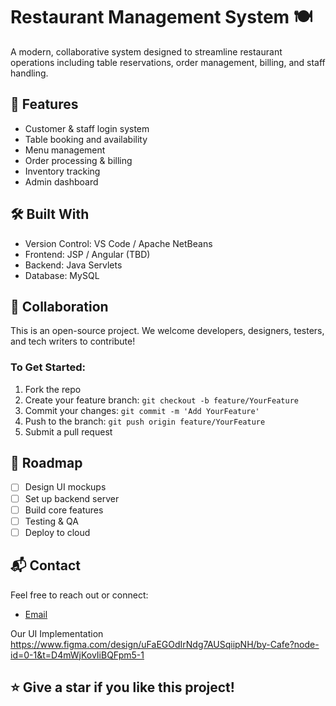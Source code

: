 # Restaurant Management System 🍽️

A modern, collaborative system designed to streamline restaurant operations including table reservations, order management, billing, and staff handling.

## 🚀 Features
- Customer & staff login system
- Table booking and availability
- Menu management
- Order processing & billing
- Inventory tracking
- Admin dashboard

## 🛠️ Built With
- Version Control: VS Code /  Apache NetBeans
- Frontend: JSP / Angular (TBD)
- Backend: Java Servlets
- Database:  MySQL 

## 👥 Collaboration
This is an open-source project. We welcome developers, designers, testers, and tech writers to contribute!

### To Get Started:
1. Fork the repo
2. Create your feature branch: `git checkout -b feature/YourFeature`
3. Commit your changes: `git commit -m 'Add YourFeature'`
4. Push to the branch: `git push origin feature/YourFeature`
5. Submit a pull request

## 📌 Roadmap
- [ ] Design UI mockups
- [ ] Set up backend server
- [ ] Build core features
- [ ] Testing & QA
- [ ] Deploy to cloud

## 📬 Contact
Feel free to reach out or connect:
- [Email](mailto:gihan.edu.sl@gmail.com)

Our UI Implementation
https://www.figma.com/design/uFaEGOdIrNdg7AUSqiipNH/by-Cafe?node-id=0-1&t=D4mWjKovIiBQFpm5-1

## ⭐ Give a star if you like this project!

